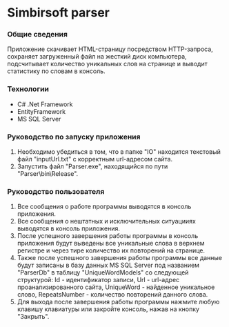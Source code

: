 # Simbirsoft parser
### Общие сведения
Приложение скачивает HTML-страницу посредством HTTP-запроса, сохраняет загруженный файл на жесткий диск компьютера, подсчитывает количество уникальных слов на странице и выводит статистику по словам в консоль.

### Технологии
* C# .Net Framework
* EntityFramework
* MS SQL Server

### Руководство по запуску приложения
1. Необходимо убедиться в том, что в папке "IO" находится текстовый файл "inputUrl.txt" с корректным url-адресом сайта.
2. Запустить файл "Parser.exe", находящийся по пути "Parser\bin\Release\".

### Руководство пользователя
1. Все сообщения о работе программы выводятся в консоль приложения.
2. Все сообщения о нештатных и исключительных ситуацииях выводятся в консоль приложения.
3. После успешного завершения работы программы в консоль приложения будут выведены все уникальные слова в верхнем регистре и через тире количество их повторений на странице.
4. Также после успешного завершения работы программы все данные будут записаны в базу данных MS SQL Server под названием "ParserDb" в таблицу "UniqueWordModels" со следующей структурой: Id - идентификатор записи, Url - url-адрес проанализированного сайта, UniqueWord - найденное уникальное слово, RepeatsNumber - количество повторений данного слова.
5. Для выхода после завершения работы программы нажмите любую клавишу клавиатуры или закройте консоль, нажав на кнопку "Закрыть".
